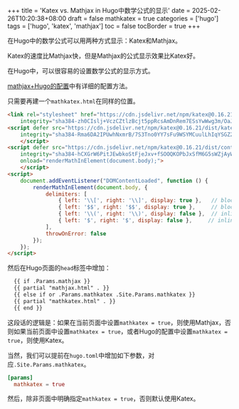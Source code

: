 +++
title = 'Katex vs. Mathjax in Hugo中数学公式的显示'
date = 2025-02-26T10:20:38+08:00
draft = false
mathkatex = true
categories = ['hugo']
tags = ['hugo', 'katex', 'mathjax']
toc = false
tocBorder = true
+++

在Hugo中的数学公式可以用两种方式显示：Katex和Mathjax。

Katex的速度比Mathjax快，但是Mathjax的公式显示效果比Katex好。

在Hugo中，可以很容易的设置数学公式的显示方式。

[mathjax+Hugo的配置](/posts/hugo/hugo-mathjax)中有详细的配置方法。

只需要再建一个`mathkatex.html`在同样的位置。

```html
<link rel="stylesheet" href="https://cdn.jsdelivr.net/npm/katex@0.16.21/dist/katex.min.css"
    integrity="sha384-zh0CIslj+VczCZtlzBcjt5ppRcsAmDnRem7ESsYwWwg3m/OaJ2l4x7YBZl9Kxxib" crossorigin="anonymous">
<script defer src="https://cdn.jsdelivr.net/npm/katex@0.16.21/dist/katex.min.js"
    integrity="sha384-Rma6DA2IPUwhNxmrB/7S3Tno0YY7sFu9WSYMCuulLhIqYSGZ2gKCJWIqhBWqMQfh" crossorigin="anonymous">
    </script>
<script defer src="https://cdn.jsdelivr.net/npm/katex@0.16.21/dist/contrib/auto-render.min.js"
    integrity="sha384-hCXGrW6PitJEwbkoStFjeJxv+fSOOQKOPbJxSfM6G5sWZjAyWhXiTIIAmQqnlLlh" crossorigin="anonymous"
    onload="renderMathInElement(document.body);">
    </script>
<script>
    document.addEventListener("DOMContentLoaded", function () {
        renderMathInElement(document.body, {
            delimiters: [
                { left: '\\[', right: '\\]', display: true },   // block
                { left: '$$', right: '$$', display: true },     // block
                { left: '\\(', right: '\\)', display: false },  // inline
                { left: '$', right: '$', display: false },     // inline
            ],
            throwOnError: false
        });
    });
</script>
```

然后在Hugo页面的`head`标签中增加：

```html
  {{ if .Params.mathjax }}
  {{ partial "mathjax.html" . }}
  {{ else if or .Params.mathkatex .Site.Params.mathkatex }}
  {{ partial "mathkatex.html" . }}
  {{ end }}
```
这段话的逻辑是：如果在当前页面中设置`mathkatex = true`，则使用Mathjax，否则如果当前页面中设置`mathkatex = true`，或者Hugo的配置中设置`mathkatex = true`，则使用Katex。

当然，我们可以提前在`hugo.toml`中增加如下参数，对应`.Site.Params.mathkatex`。

```toml
[params]
  mathkatex = true
```

然后，除非页面中明确指定`mathkatex = true`，否则默认使用Katex。







